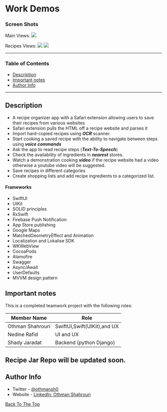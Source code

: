 # Work Demos


### Screen Shots
Main Views:
<img src="https://user-images.githubusercontent.com/51544418/208383857-12bade06-ab25-4715-8de8-e299571f7454.png" >

Recipes Views:
<img src="https://user-images.githubusercontent.com/51544418/208383806-e453b11c-f0c0-471c-a4c2-81e21d68b6a3.png">
<img src="https://user-images.githubusercontent.com/51544418/208383781-9b4bfabf-6c53-4794-a8fa-e7acf3627352.png">

---

### Table of Contents

- [Description](#description)
- [Important notes](#important-notes)
- [Author Info](#author-info)

---

## Description

- A recipe organizer app with a Safari extension allowing users to save their recipes from various websites
- Safari extension pulls the HTML off a recipe website and parses it
- Import hard-copied recipes using ***OCR*** scanner.
- Start cooking a saved recipe with the ability to navigate between steps using ***voice commands***
- Ask the app to read recipe steps (***Text-To-Speech***)
- Check the availability of ingredients in ***nearest*** stores.
- Watch a demonstration cooking ***video*** if the recipe website had a video otherwise a youtube video will be suggested.
- Save recipes in different categories
- Create shopping lists and add recipe ingredients to a categorized list.


#### Frameworks

- SwiftUI
- UIKit
- SOLID principles
- RxSwift
- Firebase Push Notification
- App Store publishing
- Google Maps 
- MatchedGeometryEffect and Animation
- Localization and Lokalise SDK
- WKWebView
- CocoaPods
- Alamofire
- Swagger 
- Async/Await
- UserDefaults
- MVVM design pattern



## Important notes

This is a completed teamwork project with the following roles:

| Member Name      | Role                                               |
|------------------|----------------------------------------------------|
| Othman Shahrouri | SwiftUI,Swift(UIKit),and UX                        |
| Nedine Rafid     | UI and UX                                          |
| Shady Jaradat    | Backend (python Django)                            |


Recipe Jar Repo will be updated soon. 
---

## Author Info

- Twitter - [@othmansh0](https://twitter.com/othmansh0)
- Website - [LinkedIn: Othman Shahrouri](https://linkedin.com/in/othmansh0)

[Back To The Top](#WorkDemos)

